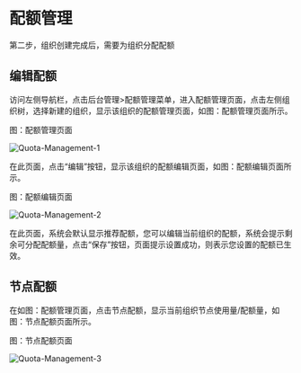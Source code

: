 # 配额管理

第二步，组织创建完成后，需要为组织分配配额



## 编辑配额

访问左侧导航栏，点击后台管理>配额管理菜单，进入配额管理页面，点击左侧组织树，选择新建的组织，显示该组织的配额管理页面，如图：配额管理页面所示。

图：配额管理页面

![Quota-Management-1](https://github.com/jdcloudcom/cn/blob/cn-jdstack-agility/image/JDStack-Agility/Quota-Management-1.png)

在此页面，点击“编辑”按钮，显示该组织的配额编辑页面，如图：配额编辑页面所示。

图：配额编辑页面

![Quota-Management-2](https://github.com/jdcloudcom/cn/blob/cn-jdstack-agility/image/JDStack-Agility/Quota-Management-2.png)

在此页面，系统会默认显示推荐配额，您可以编辑当前组织的配额，系统会提示剩余可分配配额量，点击“保存”按钮，页面提示设置成功，则表示您设置的配额已生效。



## 节点配额

在如图：配额管理页面，点击节点配额，显示当前组织节点使用量/配额量，如图：节点配额页面所示。

图：节点配额页面

![Quota-Management-3](https://github.com/jdcloudcom/cn/blob/cn-jdstack-agility/image/JDStack-Agility/Quota-Management-3.png)
